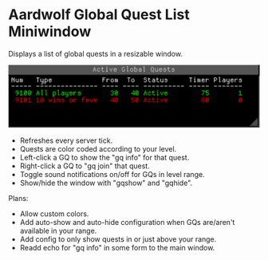 # Aardwolf Global Quest List Miniwindow
Displays a list of global quests in a resizable window.

![screenshot of the plugin](https://github.com/Memnoch1244/GQ-List/blob/main/Screenshot.png)

- Refreshes every server tick.
- Quests are color coded according to your level.
- Left-click a GQ to show the "gq info" for that quest.
- Right-click a GQ to "gq join" that quest.
- Toggle sound notifications on/off for GQs in level range.
- Show/hide the window with "gqshow" and "gqhide".

Plans:  
- Allow custom colors.
- Add auto-show and auto-hide configuration when GQs are/aren't available in your range.
- Add config to only show quests in or just above your range.
- Readd echo for "gq info" in some form to the main window.
